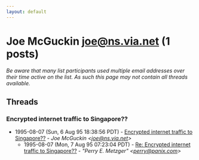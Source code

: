 ```yaml
---
layout: default
---
```


# Joe McGuckin <joe@ns.via.net> (1 posts)

_Be aware that many list participants used multiple email addresses over their time active on the list. As such this page may not contain all threads available._

## Threads

### Encrypted internet traffic to Singapore??
+ 1995-08-07 (Sun, 6 Aug 95 18:38:56 PDT) - [Encrypted internet traffic to Singapore??](/archive/1995/08/a2198550aa2221dce38fca61e305ed0c42ff9fb29177646e05f7bb830da22f42) - _Joe McGuckin \<joe@ns.via.net\>_
  + 1995-08-07 (Mon, 7 Aug 95 07:23:04 PDT) - [Re: Encrypted internet traffic to Singapore??](/archive/1995/08/a11394d6e9f60cd38ace22e068440513fb0abe2e9f7fd72d91b6a7d63423fa6b) - _"Perry E. Metzger" \<perry@panix.com\>_

